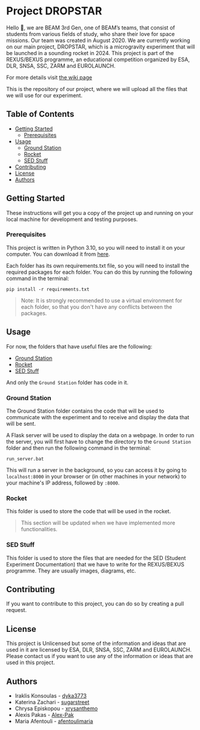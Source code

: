 <!-- omit in toc -->
# Project DROPSTAR

Hello 👋, we are BEAM 3rd Gen, one of BEAM’s teams, that consist of students from various fields of study, who share their love for space missions.
Our team was created in August 2020.
We are currently working on our main project, DROPSTAR, which is a microgravity experiment that will be launched in a sounding rocket in 2024.
This project is part of the REXUS/BEXUS programme, an educational competition organized by ESA, DLR, SNSA, SSC, ZARM and EUROLAUNCH.

For more details visit [the wiki page](https://github.com/dyka3773/Beam-3rd-Gen-Project/wiki)

This is the repository of our project, where we will upload all the files that we will use for our experiment.

<!-- omit in toc -->
## Table of Contents

- [Getting Started](#getting-started)
  - [Prerequisites](#prerequisites)
- [Usage](#usage)
  - [Ground Station](#ground-station)
  - [Rocket](#rocket)
  - [SED Stuff](#sed-stuff)
- [Contributing](#contributing)
- [License](#license)
- [Authors](#authors)


## Getting Started

These instructions will get you a copy of the project up and running on your local machine for development and testing purposes.

### Prerequisites

This project is written in Python 3.10, so you will need to install it on your computer.
You can download it from [here](https://www.python.org/downloads/).

Each folder has its own requirements.txt file, so you will need to install the required packages for each folder.
You can do this by running the following command in the terminal:

```
pip install -r requirements.txt
```
> Note: It is strongly recommended to use a virtual environment for each folder, so that you don't have any conflicts between the packages.


## Usage

For now, the folders that have useful files are the following:
- [Ground Station](./Ground%20Station/)
- [Rocket](./Rocket/)
- [SED Stuff](./SED%20Stuff/)

And only the `Ground Station` folder has code in it.

### Ground Station

The Ground Station folder contains the code that will be used to communicate with the experiment and to receive and display the data that will be sent.

A Flask server will be used to display the data on a webpage.
In order to run the server, you will first have to change the directory to the `Ground Station` folder and then run the following command in the terminal:

```
run_server.bat
```

This will run a server in the background, so you can access it by going to `localhost:8000` in your browser or (in other machines in your network) to your machine's IP address, followed by `:8000`.


### Rocket

This folder is used to store the code that will be used in the rocket.

> This section will be updated when we have implemented more functionalities.


### SED Stuff

This folder is used to store the files that are needed for the SED (Student Experiment Documentation) that we have to write for the REXUS/BEXUS programme.
They are usually images, diagrams, etc.


## Contributing

If you want to contribute to this project, you can do so by creating a pull request.


## License

This project is Unlicensed but some of the information and ideas that are used in it are licensed by ESA, DLR, SNSA, SSC, ZARM and EUROLAUNCH.
Please contact us if you want to use any of the information or ideas that are used in this project.


## Authors

- Iraklis Konsoulas - [dyka3773](https://github.com/dyka3773)
- Katerina Zachari - [sugarstreet](https://github.com/sugarstreet)
- Chrysa Episkopou - [xrysanthemo](https://github.com/xrysanthemo)
- Alexis Pakas - [Alex-Pak](https://github.com/Alex-Pak)
- Maria Afentouli - [afentoulimaria](https://github.com/afentoulimaria)